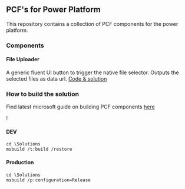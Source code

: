 ## PCF's for Power Platform

This repository contains a collection of PCF components for the power platform.

### Components

#### File Uploader

A generic fluent UI button to trigger the native file selector. Outputs the selected files as data url.
[Code & solution](fileUploader)

### How to build the solution

Find latest microsoft guide on building PCF components [here](https://learn.microsoft.com/en-us/power-apps/developer/component-framework/import-custom-controls)

!

#### DEV

```
cd \Solutions
msbuild /t:build /restore
```

#### Production

```
cd \Solutions
msbuild /p:configuration=Release
```
